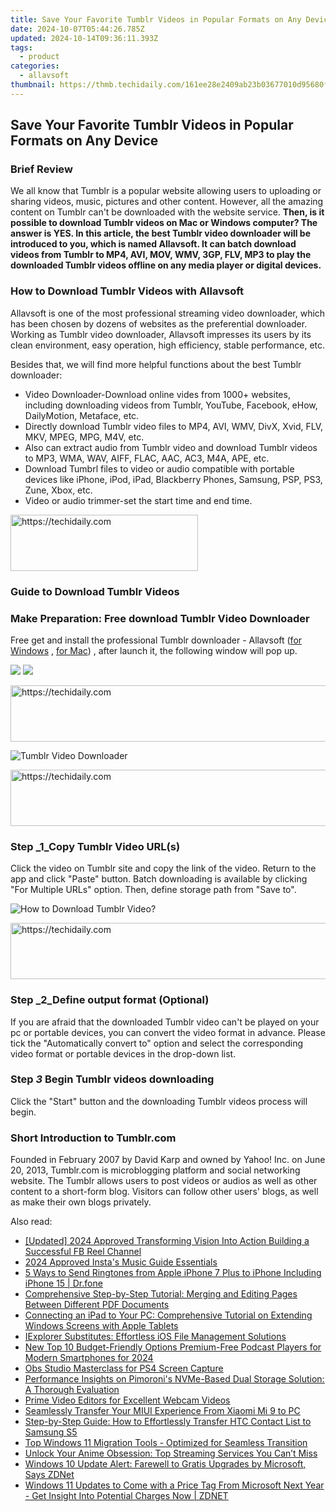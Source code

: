```yaml
---
title: Save Your Favorite Tumblr Videos in Popular Formats on Any Device
date: 2024-10-07T05:44:26.785Z
updated: 2024-10-14T09:36:11.393Z
tags:
  - product
categories:
  - allavsoft
thumbnail: https://thmb.techidaily.com/161ee28e2409ab23b03677010d95680f349d2d99e875ed1779eb3644a3f3e231.jpg
---
```


## Save Your Favorite Tumblr Videos in Popular Formats on Any Device

### Brief Review

We all know that Tumblr is a popular website allowing users to uploading or sharing videos, music, pictures and other content. However, all the amazing content on Tumblr can't be downloaded with the website service. **Then, is it possible to download Tumblr videos on Mac or Windows computer? The answer is YES. In this article, the best Tumblr video downloader will be introduced to you, which is named Allavsoft. It can batch download videos from Tumblr to MP4, AVI, MOV, WMV, 3GP, FLV, MP3 to play the downloaded Tumblr videos offline on any media player or digital devices.**

### How to Download Tumblr Videos with Allavsoft

Allavsoft is one of the most professional streaming video downloader, which has been chosen by dozens of websites as the preferential downloader. Working as Tumblr video downloader, Allavsoft impresses its users by its clean environment, easy operation, high efficiency, stable performance, etc.

Besides that, we will find more helpful functions about the best Tumblr downloader:

* Video Downloader-Download online vides from 1000+ websites, including downloading videos from Tumblr, YouTube, Facebook, eHow, DailyMotion, Metaface, etc.
* Directly download Tumblr video files to MP4, AVI, WMV, DivX, Xvid, FLV, MKV, MPEG, MPG, M4V, etc.
* Also can extract audio from Tumblr video and download Tumblr videos to MP3, WMA, WAV, AIFF, FLAC, AAC, AC3, M4A, APE, etc.
* Download Tumbrl files to video or audio compatible with portable devices like iPhone, iPod, iPad, Blackberry Phones, Samsung, PSP, PS3, Zune, Xbox, etc.
* Video or audio trimmer-set the start time and end time.

<!-- affiliate ads begin -->
<a href="https://aligracehair.sjv.io/c/5597632/1938745/19272" target="_top" id="1938745">
  <img src="//a.impactradius-go.com/display-ad/19272-1938745" border="0" alt="https://techidaily.com" width="300" height="90"/>
</a>
<img height="0" width="0" src="https://aligracehair.sjv.io/i/5597632/1938745/19272" style="position:absolute;visibility:hidden;" border="0" />
<!-- affiliate ads end -->

### Guide to Download Tumblr Videos

### Make Preparation: Free download Tumblr Video Downloader

Free get and install the professional Tumblr downloader - Allavsoft ([for Windows](https://tools.techidaily.com/allavsoft/products/) , [for Mac](https://tools.techidaily.com/allavsoft/products/)) , after launch it, the following window will pop up.

[![](https://www.allavsoft.com/how-to/../images/how-to/free-download-win.jpg)](https://tools.techidaily.com/allavsoft/products/) [![](https://www.allavsoft.com/how-to/../images/how-to/free-download-mac.jpg)](https://tools.techidaily.com/allavsoft/products/)

<!-- affiliate ads begin -->
<a href="https://appsumo.8odi.net/c/5597632/2105876/7443" target="_top" id="2105876">
  <img src="//a.impactradius-go.com/display-ad/7443-2105876" border="0" alt="https://techidaily.com" width="728" height="90"/>
</a>
<img height="0" width="0" src="https://appsumo.8odi.net/i/5597632/2105876/7443" style="position:absolute;visibility:hidden;" border="0" />
<!-- affiliate ads end -->

![Tumblr Video Downloader](https://www.allavsoft.com/how-to/../images/allavsoft/screen-shot-600.jpg)

<!-- affiliate ads begin -->
<a href="https://wigfever.sjv.io/c/5597632/2014851/22899" target="_top" id="2014851">
  <img src="//a.impactradius-go.com/display-ad/22899-2014851" border="0" alt="https://techidaily.com" width="728" height="90"/>
</a>
<img height="0" width="0" src="https://wigfever.sjv.io/i/5597632/2014851/22899" style="position:absolute;visibility:hidden;" border="0" />
<!-- affiliate ads end -->

### Step _1_Copy Tumblr Video URL(s)

Click the video on Tumblr site and copy the link of the video. Return to the app and click "Paste" button. Batch downloading is available by clicking "For Multiple URLs" option. Then, define storage path from "Save to".

![How to Download Tumblr Video?](https://www.allavsoft.com/how-to/../images/how-to/download-tumblr-video/download-tumblr-video.jpg)

<!-- affiliate ads begin -->
<a href="https://appsumo.8odi.net/c/5597632/2105882/7443" target="_top" id="2105882">
  <img src="//a.impactradius-go.com/display-ad/7443-2105882" border="0" alt="https://techidaily.com" width="728" height="90"/>
</a>
<img height="0" width="0" src="https://appsumo.8odi.net/i/5597632/2105882/7443" style="position:absolute;visibility:hidden;" border="0" />
<!-- affiliate ads end -->

### Step _2_Define output format (Optional)

If you are afraid that the downloaded Tumblr video can't be played on your pc or portable devices, you can convert the video format in advance. Please tick the "Automatically convert to" option and select the corresponding video format or portable devices in the drop-down list.

### Step _3_ Begin Tumblr videos downloading

Click the "Start" button and the downloading Tumblr videos process will begin.

### Short Introduction to Tumblr.com

Founded in February 2007 by David Karp and owned by Yahoo! Inc. on June 20, 2013, Tumblr.com is microblogging platform and social networking website. The Tumblr allows users to post videos or audios as well as other content to a short-form blog. Visitors can follow other users' blogs, as well as make their own blogs privately.

<ins class="adsbygoogle"
     style="display:block"
     data-ad-format="autorelaxed"
     data-ad-client="ca-pub-7571918770474297"
     data-ad-slot="1223367746"></ins>

<ins class="adsbygoogle"
     style="display:block"
     data-ad-client="ca-pub-7571918770474297"
     data-ad-slot="8358498916"
     data-ad-format="auto"
     data-full-width-responsive="true"></ins>

<span class="atpl-alsoreadstyle">Also read:</span>
<div><ul>
<li><a href="https://facebook-video-content.techidaily.com/updated-2024-approved-transforming-vision-into-action-building-a-successful-fb-reel-channel/"><u>[Updated] 2024 Approved Transforming Vision Into Action Building a Successful FB Reel Channel</u></a></li>
<li><a href="https://instagram-videos.techidaily.com/2024-approved-instas-music-guide-essentials/"><u>2024 Approved Insta's Music Guide Essentials</u></a></li>
<li><a href="https://iphone-transfer.techidaily.com/5-ways-to-send-ringtones-from-apple-iphone-7-plus-to-iphone-including-iphone-15-drfone-by-drfone-transfer-from-ios/"><u>5 Ways to Send Ringtones from Apple iPhone 7 Plus to iPhone Including iPhone 15 | Dr.fone</u></a></li>
<li><a href="https://win-tips.techidaily.com/comprehensive-step-by-step-tutorial-merging-and-editing-pages-between-different-pdf-documents/"><u>Comprehensive Step-by-Step Tutorial: Merging and Editing Pages Between Different PDF Documents</u></a></li>
<li><a href="https://win-tips.techidaily.com/connecting-an-ipad-to-your-pc-comprehensive-tutorial-on-extending-windows-screens-with-apple-tablets/"><u>Connecting an iPad to Your PC: Comprehensive Tutorial on Extending Windows Screens with Apple Tablets</u></a></li>
<li><a href="https://win-tips.techidaily.com/iexplorer-substitutes-effortless-ios-file-management-solutions/"><u>IExplorer Substitutes: Effortless iOS File Management Solutions</u></a></li>
<li><a href="https://voice-adjusting.techidaily.com/new-top-10-budget-friendly-options-premium-free-podcast-players-for-modern-smartphones-for-2024/"><u>New Top 10 Budget-Friendly Options Premium-Free Podcast Players for Modern Smartphones for 2024</u></a></li>
<li><a href="https://video-screen-grab.techidaily.com/obs-studio-masterclass-for-ps4-screen-capture/"><u>Obs Studio Masterclass for PS4 Screen Capture</u></a></li>
<li><a href="https://hardware-reviews.techidaily.com/performance-insights-on-pimoronis-nvme-based-dual-storage-solution-a-thorough-evaluation/"><u>Performance Insights on Pimoroni's NVMe-Based Dual Storage Solution: A Thorough Evaluation</u></a></li>
<li><a href="https://screen-capture.techidaily.com/prime-video-editors-for-excellent-webcam-videos/"><u>Prime Video Editors for Excellent Webcam Videos</u></a></li>
<li><a href="https://win-tips.techidaily.com/seamlessly-transfer-your-miui-experience-from-xiaomi-mi-9-to-pc/"><u>Seamlessly Transfer Your MIUI Experience From Xiaomi Mi 9 to PC</u></a></li>
<li><a href="https://win-tips.techidaily.com/step-by-step-guide-how-to-effortlessly-transfer-htc-contact-list-to-samsung-s5/"><u>Step-by-Step Guide: How to Effortlessly Transfer HTC Contact List to Samsung S5</u></a></li>
<li><a href="https://discover-community.techidaily.com/top-windows-11-migration-tools-optimized-for-seamless-transition/"><u>Top Windows 11 Migration Tools - Optimized for Seamless Transition</u></a></li>
<li><a href="https://media-tips.techidaily.com/unlock-your-anime-obsession-top-streaming-services-you-cant-miss/"><u>Unlock Your Anime Obsession: Top Streaming Services You Can’t Miss</u></a></li>
<li><a href="https://win-tips.techidaily.com/windows-10-update-alert-farewell-to-gratis-upgrades-by-microsoft-says-zdnet/"><u>Windows 10 Update Alert: Farewell to Gratis Upgrades by Microsoft, Says ZDNet</u></a></li>
<li><a href="https://win-tips.techidaily.com/windows-11-updates-to-come-with-a-price-tag-from-microsoft-next-year-get-insight-into-potential-charges-now-zdnet/"><u>Windows 11 Updates to Come with a Price Tag From Microsoft Next Year - Get Insight Into Potential Charges Now | ZDNET</u></a></li>
</ul></div>


